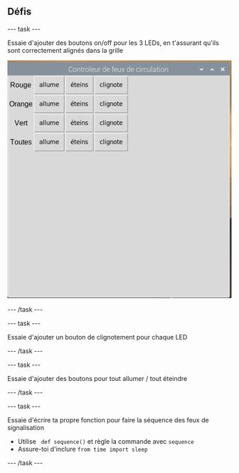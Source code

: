 ## Défis

\--- task \---

Essaie d'ajouter des boutons on/off pour les 3 LEDs, en t'assurant qu'ils sont correctement alignés dans la grille

![](images/guizero-4.png)

\--- /task \---

\--- task \---

Essaie d'ajouter un bouton de clignotement pour chaque LED

\--- /task \---

\--- task \---

Essaie d'ajouter des boutons pour tout allumer / tout éteindre

\--- /task \---

\--- task \---

Essaie d'écrire ta propre fonction pour faire la séquence des feux de signalisation

- Utilise ` def sequence()` et règle la commande avec `sequence`
- Assure-toi d'inclure `from time import sleep`

\--- /task \---